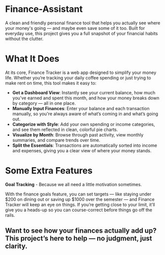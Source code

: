 # Finance-Assistant
A clean and friendly personal finance tool that helps you actually see where your money's going — and maybe even save some of it too. Built for everyday use, this project gives you a full snapshot of your financial habits without the clutter. 

# What It Does
At its core, Finance Tracker is a web app designed to simplify your money life. Whether you’re tracking your daily coffee spending or just trying to make rent on time, this tool makes it easy to:
- **Get a Dashboard View**: Instantly see your current balance, how much you've earned and spent this month, and how your money breaks down by category — all in one place.
- **Manually Input Finances**: Enter your balance and each transaction manually, so you're always aware of what’s coming in and what’s going out.
- **Categorize with Style**: Add your own spending or income categories, and see them reflected in clean, colorful pie charts.
- **Visualize by Month**: Browse through past activity, view monthly summaries, and compare trends over time.
- **Split the Essentials**: Transactions are automatically sorted into income and expenses, giving you a clear view of where your money stands.
# Some Extra Features
**Goal Tracking** - Because we all need a little motivation sometimes.

With the finance goals feature, you can set targets — like staying under $200 on dining out or saving up $1000 over the semester — and Finance Tracker will keep an eye on things. If you’re getting close to your limit, it’ll give you a heads-up so you can course-correct before things go off the rails.

## Want to see how your finances actually add up? This project’s here to help — no judgment, just clarity.
